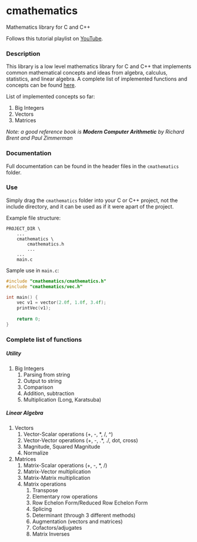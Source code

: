 # cmathematics
Mathematics library for C and C++

Follows this tutorial playlist on [YouTube](https://www.youtube.com/playlist?list=PLysLvOneEETMjrK5N-PLIYhZKwmxjGs2-).

### Description
This library is a low level mathematics library for C and C++ that implements common mathematical concepts and ideas from algebra, calculus, statistics, and linear algebra. A complete list of implemented functions and concepts can be found [here](#complete-list-of-functions).

List of implemented concepts so far:
1) Big Integers
2) Vectors
3) Matrices

*Note: a good reference book is **Modern Computer Arithmetic** by Richard Brent and Paul Zimmerman*

### Documentation
Full documentation can be found in the header files in the `cmathematics` folder.

### Use
Simply drag the `cmathematics` folder into your C or C++ project, not the include directory, and it can be used as if it were apart of the project.

Example file structure:
```
PROJECT_DIR \
	...
    cmathematics \
    	cmathematics.h
        ...
    ...
    main.c
```

Sample use in `main.c`:
```c
#include "cmathematics/cmathematics.h"
#include "cmathematics/vec.h"

int main() {
	vec v1 = vector(2.0f, 1.0f, 3.4f);
    printVec(v1);
    
    return 0;
}
```

### Complete list of functions
##### Utility
1) Big Integers
    1) Parsing from string
    2) Output to string
    3) Comparison
    4) Addition, subtraction
    5) Multiplication (Long, Karatsuba)
##### Linear Algebra
1) Vectors
	1) Vector-Scalar operations (+, -, *, /, ^)
    2) Vector-Vector operations (+, -, .*, ./, dot, cross)
    3) Magnitude, Squared Magnitude
    4) Normalize
2) Matrices
    1) Matrix-Scalar operations (+, -, *, /)
    2) Matrix-Vector multiplication
    3) Matrix-Matrix multiplication
    4) Matrix operations
        1) Transpose
        2) Elementary row operations
        3) Row Echelon Form/Reduced Row Echelon Form
        4) Splicing
        5) Determinant (through 3 different methods)
        6) Augmentation (vectors and matrices)
        7) Cofactors/adjugates
        8) Matrix Inverses

